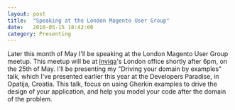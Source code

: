 ```yaml
---
layout: post
title:  "Speaking at the London Magento User Group"
date:   2016-05-15 18:42:00
category: Presenting
---
```

Later this month of May I'll be speaking at the London Magento User Group meetup. This meetup will be at [Inviqa](http://inviqa.com/)'s London office shortly after 6pm, on the 25th of May.  I'll be presenting my "Driving your domain by examples" talk, which I've presented earlier this year at the Developers Paradise, in Opatija, Croatia. This talk, focus on using Gherkin examples to drive the design of your application, and help you model your code after the domain of the problem.
